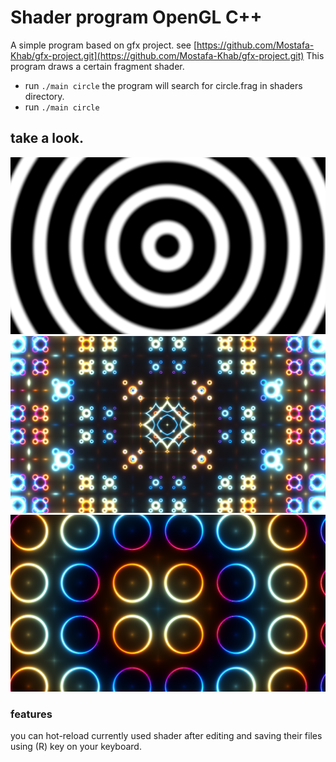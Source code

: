 # Shader program OpenGL C++
A simple program based on gfx project. see [https://github.com/Mostafa-Khab/gfx-project.git](https://github.com/Mostafa-Khab/gfx-project.git)
This program draws a certain fragment shader.
- run `./main circle`
the program will search for circle.frag in shaders directory.
- run ```./main circle```

## take a look.
![sleep](imgs/sleep.png)
![nice pattern](imgs/nice.png)
![colored circles](imgs/circles.png)

### features
you can hot-reload currently used shader after editing and saving their files using (R) key on your keyboard.
